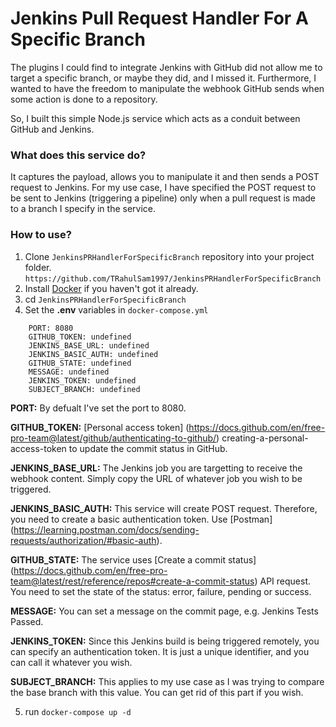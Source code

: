 # Jenkins Pull Request Handler For A Specific Branch
  The plugins I could find to integrate Jenkins with GitHub did not allow me to target a specific branch, or maybe they did, and I missed it. Furthermore, I wanted to have the freedom to manipulate the webhook GitHub sends when some action is done to a repository.

  So, I built this simple Node.js service which acts as a conduit between GitHub and Jenkins.

### What does this service do?
  It captures the payload, allows you to manipulate it and then sends a POST request to Jenkins. For my use case, I have specified the POST request to be sent to Jenkins (triggering a pipeline) only when a pull request is made to a branch I specify in the service.

### How to use?
  1) Clone `JenkinsPRHandlerForSpecificBranch` repository into your project folder.
  ```https://github.com/TRahulSam1997/JenkinsPRHandlerForSpecificBranch```
  2) Install [Docker](https://www.docker.com/) if you haven't got it already.
  3) cd `JenkinsPRHandlerForSpecificBranch`
  4) Set the **.env** variables in `docker-compose.yml`
  ```
      PORT: 8080
      GITHUB_TOKEN: undefined
      JENKINS_BASE_URL: undefined
      JENKINS_BASIC_AUTH: undefined
      GITHUB_STATE: undefined
      MESSAGE: undefined
      JENKINS_TOKEN: undefined
      SUBJECT_BRANCH: undefined
  ```
  **PORT:** By defualt I've set the port to 8080. <br />
  
  **GITHUB_TOKEN:** [Personal access token] (https://docs.github.com/en/free-pro-team@latest/github/authenticating-to-github/) creating-a-personal-access-token to update the commit status in GitHub. <br />
  
  **JENKINS_BASE_URL:** The Jenkins job you are targetting to receive the webhook content. Simply copy the URL of whatever job you wish to be triggered. <br />
  
  **JENKINS_BASIC_AUTH:** This service will create POST request. Therefore, you need to create a basic authentication token. Use [Postman] (https://learning.postman.com/docs/sending-requests/authorization/#basic-auth). <br />
  
  **GITHUB_STATE:** The service uses [Create a commit status] (https://docs.github.com/en/free-pro-team@latest/rest/reference/repos#create-a-commit-status) API request. You need to set the state of the status: error, failure, pending or success. <br />
  
  **MESSAGE:** You can set a message on the commit page, e.g. Jenkins Tests Passed. <br />
  
  **JENKINS_TOKEN:** Since this Jenkins build is being triggered remotely, you can specify an authentication token. It is just a unique identifier, and you can call it whatever you wish. <br />
  
  **SUBJECT_BRANCH:** This applies to my use case as I was trying to compare the base branch with this value. You can get rid of this part if you wish. <br />

  5) run `docker-compose up -d`
